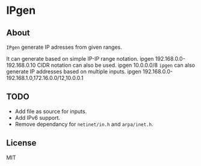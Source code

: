 # IPgen

## About

`IPgen` generate IP adresses from given ranges.

It can generate based on simple IP-IP range notation.
    ipgen 192.168.0.0-192.168.0.10
CIDR notation can also be used.
    ipgen 10.0.0.0/8
`ipgen` can also generate IP addresses based on multiple inputs.
    ipgen 192.168.0.0-192.168.1.0,172.16.0.0/12,10.0.0.1

## TODO

- Add file as source for inputs.
- Add IPv6 support.
- Remove dependancy for `netinet/in.h` and `arpa/inet.h`.

## License

MIT